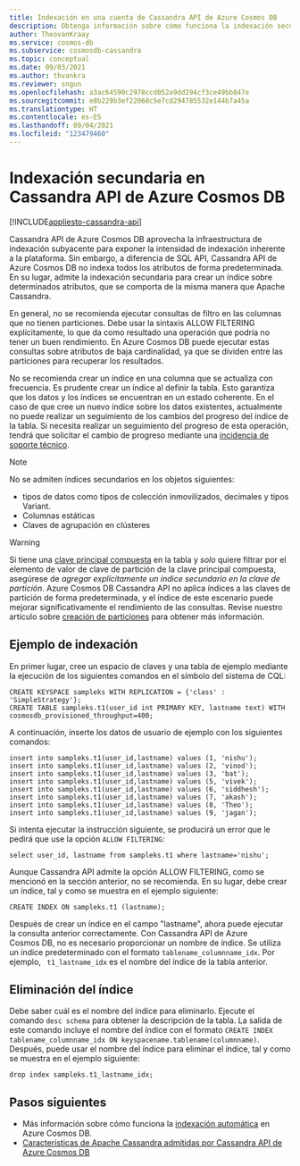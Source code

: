```yaml
---
title: Indexación en una cuenta de Cassandra API de Azure Cosmos DB
description: Obtenga información sobre cómo funciona la indexación secundaria en una cuenta de Cassandra API de Azure Cosmos DB.
author: TheovanKraay
ms.service: cosmos-db
ms.subservice: cosmosdb-cassandra
ms.topic: conceptual
ms.date: 09/03/2021
ms.author: thvankra
ms.reviewer: sngun
ms.openlocfilehash: a3ac64590c2978ccd052a9dd294cf3ce49bb847e
ms.sourcegitcommit: e8b229b3ef22068c5e7cd294785532e144b7a45a
ms.translationtype: HT
ms.contentlocale: es-ES
ms.lasthandoff: 09/04/2021
ms.locfileid: "123479460"
---
```

# <a name="secondary-indexing-in-azure-cosmos-db-cassandra-api"></a>Indexación secundaria en Cassandra API de Azure Cosmos DB
[!INCLUDE[appliesto-cassandra-api](../includes/appliesto-cassandra-api.md)]

Cassandra API de Azure Cosmos DB aprovecha la infraestructura de indexación subyacente para exponer la intensidad de indexación inherente a la plataforma. Sin embargo, a diferencia de SQL API, Cassandra API de Azure Cosmos DB no indexa todos los atributos de forma predeterminada. En su lugar, admite la indexación secundaria para crear un índice sobre determinados atributos, que se comporta de la misma manera que Apache Cassandra.  

En general, no se recomienda ejecutar consultas de filtro en las columnas que no tienen particiones. Debe usar la sintaxis ALLOW FILTERING explícitamente, lo que da como resultado una operación que podría no tener un buen rendimiento. En Azure Cosmos DB puede ejecutar estas consultas sobre atributos de baja cardinalidad, ya que se dividen entre las particiones para recuperar los resultados.

No se recomienda crear un índice en una columna que se actualiza con frecuencia. Es prudente crear un índice al definir la tabla. Esto garantiza que los datos y los índices se encuentran en un estado coherente. En el caso de que cree un nuevo índice sobre los datos existentes, actualmente no puede realizar un seguimiento de los cambios del progreso del índice de la tabla. Si necesita realizar un seguimiento del progreso de esta operación, tendrá que solicitar el cambio de progreso mediante una [incidencia de soporte técnico](../../azure-portal/supportability/how-to-create-azure-support-request.md).


> [!NOTE]
> No se admiten índices secundarios en los objetos siguientes:
> - tipos de datos como tipos de colección inmovilizados, decimales y tipos Variant.
> - Columnas estáticas
> - Claves de agrupación en clústeres

> [!WARNING]
> Si tiene una [clave principal compuesta](cassandra-partitioning.md#compound-primary-key) en la tabla y *solo* quiere filtrar por el elemento de valor de clave de partición de la clave principal compuesta, asegúrese de *agregar explícitamente un índice secundario en la clave de partición*. Azure Cosmos DB Cassandra API no aplica índices a las claves de partición de forma predeterminada, y el índice de este escenario puede mejorar significativamente el rendimiento de las consultas. Revise nuestro artículo sobre [creación de particiones](cassandra-partitioning.md) para obtener más información.

## <a name="indexing-example"></a>Ejemplo de indexación

En primer lugar, cree un espacio de claves y una tabla de ejemplo mediante la ejecución de los siguientes comandos en el símbolo del sistema de CQL:

```shell
CREATE KEYSPACE sampleks WITH REPLICATION = {'class' : 'SimpleStrategy'};
CREATE TABLE sampleks.t1(user_id int PRIMARY KEY, lastname text) WITH cosmosdb_provisioned_throughput=400;
``` 

A continuación, inserte los datos de usuario de ejemplo con los siguientes comandos:

```shell
insert into sampleks.t1(user_id,lastname) values (1, 'nishu');
insert into sampleks.t1(user_id,lastname) values (2, 'vinod');
insert into sampleks.t1(user_id,lastname) values (3, 'bat');
insert into sampleks.t1(user_id,lastname) values (5, 'vivek');
insert into sampleks.t1(user_id,lastname) values (6, 'siddhesh');
insert into sampleks.t1(user_id,lastname) values (7, 'akash');
insert into sampleks.t1(user_id,lastname) values (8, 'Theo');
insert into sampleks.t1(user_id,lastname) values (9, 'jagan');
```

Si intenta ejecutar la instrucción siguiente, se producirá un error que le pedirá que use la opción `ALLOW FILTERING`: 

```shell
select user_id, lastname from sampleks.t1 where lastname='nishu';
``` 

Aunque Cassandra API admite la opción ALLOW FILTERING, como se mencionó en la sección anterior, no se recomienda. En su lugar, debe crear un índice, tal y como se muestra en el ejemplo siguiente:

```shell
CREATE INDEX ON sampleks.t1 (lastname);
```
Después de crear un índice en el campo "lastname", ahora puede ejecutar la consulta anterior correctamente. Con Cassandra API de Azure Cosmos DB, no es necesario proporcionar un nombre de índice. Se utiliza un índice predeterminado con el formato `tablename_columnname_idx`. Por ejemplo, ` t1_lastname_idx` es el nombre del índice de la tabla anterior.

## <a name="dropping-the-index"></a>Eliminación del índice 
Debe saber cuál es el nombre del índice para eliminarlo. Ejecute el comando `desc schema` para obtener la descripción de la tabla. La salida de este comando incluye el nombre del índice con el formato `CREATE INDEX tablename_columnname_idx ON keyspacename.tablename(columnname)`. Después, puede usar el nombre del índice para eliminar el índice, tal y como se muestra en el ejemplo siguiente:

```shell
drop index sampleks.t1_lastname_idx;
```



## <a name="next-steps"></a>Pasos siguientes
* Más información sobre cómo funciona la [indexación automática](../index-overview.md) en Azure Cosmos DB.
* [Características de Apache Cassandra admitidas por Cassandra API de Azure Cosmos DB](cassandra-support.md)
